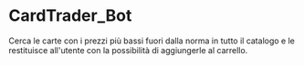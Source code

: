 # CardTrader_Bot
Cerca le carte con i prezzi più bassi fuori dalla norma in tutto il catalogo e le restituisce all'utente con la possibilità di aggiungerle al carrello.
